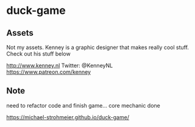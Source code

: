 # duck-game

## Assets
Not my assets. Kenney is a graphic designer that makes really cool stuff. Check out his stuff below

http://www.kenney.nl
Twitter: @KenneyNL
https://www.patreon.com/kenney

## Note
need to refactor code and finish game... core mechanic done

https://michael-strohmeier.github.io/duck-game/
